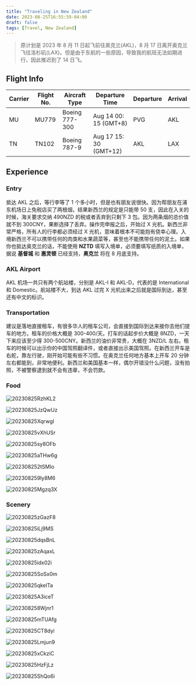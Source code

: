 ```yaml
---
title: "Traveling in New Zealand"
date: 2023-08-25T16:55:59-04:00
draft: false
tags: [Travel, New Zealand]
---
```


> 原计划是 2023 年 8 月 11 日起飞前往奥克兰(AKL)，8 月 17 日离开奥克兰飞往洛杉矶(LAX)。但是由于东航的一些原因，导致我的航班无法如期进行，因此推迟到了 14 日飞。

## Flight Info
| Carrier | Flight No. | Aircraft Type | Departure Time | Departure | Arrival |
|  ----  | ----  | ---- | ---- | ---- | ---- |
| MU | MU779 | Boeing 777-300 | Aug 14 00: 15 (GMT+8) | PVG | AKL |
| TN | TN102 | Boeing 787-9 | Aug 17 15: 30 (GMT+12) | AKL | LAX |

## Experience
### Entry
抵达 AKL 之后，等行李等了 1 个多小时，但是也有朋友说很快。因为帮朋友在浦东机场日上免税店买了两根烟，结果新西兰的规定是只能带 50 支，因此在入关的时候，海关要求交纳 490NZD 的税或者丢弃到只剩下 3 包。因为两条烟的总价值就不到 300CNY，果断选择了丢弃。操作完申报之后，开始过 X 光机。新西兰非常严格，所有人的行李都必须经过 X 光机，意味着根本不可能抱有侥幸心理。入境新西兰不可以携带任何的肉类和水果蔬菜等，甚至也不能携带任何的泥土。如果你也抵达奥克兰的话，不能使用 **NZTD** 填写入境单，必须要填写纸质的入境单，据说 **基督城** 和 **惠灵顿** 已经支持，**奥克兰** 将在 8 月底支持。

### AKL Airport
AKL 机场一共只有两个航站楼，分别是 AKL-I 和 AKL-D，代表的是 International 和 Domestic。航站楼不大，到达 AKL 过完 X 光机出来之后就是国际到达，甚至还有中文的标识。

### Transportation
建议是落地直接租车，有很多华人的租车公司，会直接到国际到达来接你去他们提车的地方。租车的价格大概是 300-400/天。打车的话起步价大概是 8NZD，一天下来应该至少得 300-500CNY。新西兰的油价非常贵，大概在 3NZD/L 左右。租车的时候可以出示你的中国驾照翻译件，或者直接出示美国驾照。在新西兰开车是右舵，靠左行驶，刚开始可能有些不习惯。在奥克兰任何地方基本上开车 20 分钟左右都能到，非常地便利。新西兰和美国基本一样，偶尔开错没什么问题，没有拍照，不被警察逮到就不会有违章，不会罚款。

### Food

![20230825RzhKL2](https://static.nisekoo.com/blog/20230825RzhKL2.jpeg)

![20230825JzQwUz](https://static.nisekoo.com/blog/20230825JzQwUz.jpeg)

![20230825XqrwgI](https://static.nisekoo.com/blog/20230825XqrwgI.jpeg)

![20230825vXhUSr](https://static.nisekoo.com/blog/20230825vXhUSr.jpeg)

![20230825sy8OFb](https://static.nisekoo.com/blog/20230825sy8OFb.jpeg)

![20230825aTHw6g](https://static.nisekoo.com/blog/20230825aTHw6g.jpeg)

![202308252tSMIo](https://static.nisekoo.com/blog/202308252tSMIo.jpeg)

![202308259ly8M6](https://static.nisekoo.com/blog/202308259ly8M6.jpeg)

![20230825Mgzq3X](https://static.nisekoo.com/blog/20230825Mgzq3X.jpeg)

### Scenery

![20230825zGazF8](https://static.nisekoo.com/blog/20230825zGazF8.jpeg)

![20230825iLj9MS](https://static.nisekoo.com/blog/20230825iLj9MS.jpeg)

![20230825dqsBnL](https://static.nisekoo.com/blog/20230825dqsBnL.jpeg)

![20230825zAqaxL](https://static.nisekoo.com/blog/20230825zAqaxL.jpeg)

![20230825idx02i](https://static.nisekoo.com/blog/20230825idx02i.jpeg)

![20230825SoSx0m](https://static.nisekoo.com/blog/20230825SoSx0m.jpeg)

![20230825qkelTa](https://static.nisekoo.com/blog/20230825qkelTa.jpeg)

![20230825A3iceT](https://static.nisekoo.com/blog/20230825A3iceT.jpeg)

![202308258Wjnr1](https://static.nisekoo.com/blog/202308258Wjnr1.jpeg)

![20230825mTUAfg](https://static.nisekoo.com/blog/20230825mTUAfg.jpeg)

![20230825CT8dyi](https://static.nisekoo.com/blog/20230825CT8dyi.jpeg)

![20230825Lmjun9](https://static.nisekoo.com/blog/20230825Lmjun9.jpeg)

![20230825xCkziC](https://static.nisekoo.com/blog/20230825xCkziC.jpeg)

![20230825HzFjLz](https://static.nisekoo.com/blog/20230825HzFjLz.jpeg)

![20230825ShQo6i](https://static.nisekoo.com/blog/20230825ShQo6i.jpeg)